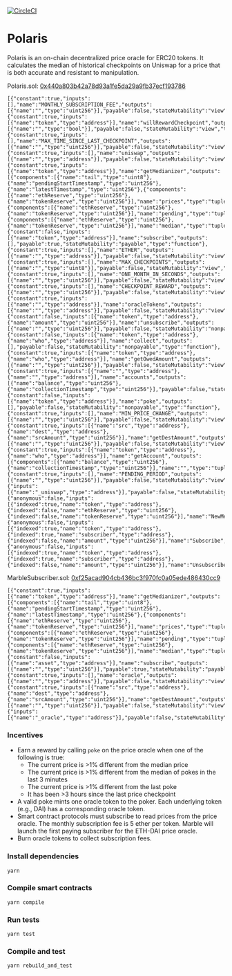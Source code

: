[![CircleCI](https://circleci.com/gh/marbleprotocol/polaris.svg?style=svg&circle-token=4356775e74744e94c26e3f4a12221cdb803a9f46)](https://circleci.com/gh/marbleprotocol/polaris)

# Polaris

Polaris is an on-chain decentralized price oracle for ERC20 tokens. It calculates the median of historical checkpoints on Uniswap for a price that is both accurate and resistant to manipulation.

Polaris.sol: [0x440a803b42a78d93a1fe5da29a9fb37ecf193786](https://etherscan.io/address/0x440a803b42a78d93a1fe5da29a9fb37ecf193786)
```
[{"constant":true,"inputs":[],"name":"MONTHLY_SUBSCRIPTION_FEE","outputs":[{"name":"","type":"uint256"}],"payable":false,"stateMutability":"view","type":"function"},{"constant":true,"inputs":[{"name":"token","type":"address"}],"name":"willRewardCheckpoint","outputs":[{"name":"","type":"bool"}],"payable":false,"stateMutability":"view","type":"function"},{"constant":true,"inputs":[],"name":"MAX_TIME_SINCE_LAST_CHECKPOINT","outputs":[{"name":"","type":"uint256"}],"payable":false,"stateMutability":"view","type":"function"},{"constant":true,"inputs":[],"name":"uniswap","outputs":[{"name":"","type":"address"}],"payable":false,"stateMutability":"view","type":"function"},{"constant":true,"inputs":[{"name":"token","type":"address"}],"name":"getMedianizer","outputs":[{"components":[{"name":"tail","type":"uint8"},{"name":"pendingStartTimestamp","type":"uint256"},{"name":"latestTimestamp","type":"uint256"},{"components":[{"name":"ethReserve","type":"uint256"},{"name":"tokenReserve","type":"uint256"}],"name":"prices","type":"tuple[]"},{"components":[{"name":"ethReserve","type":"uint256"},{"name":"tokenReserve","type":"uint256"}],"name":"pending","type":"tuple[]"},{"components":[{"name":"ethReserve","type":"uint256"},{"name":"tokenReserve","type":"uint256"}],"name":"median","type":"tuple"}],"name":"","type":"tuple"}],"payable":false,"stateMutability":"view","type":"function"},{"constant":false,"inputs":[{"name":"token","type":"address"}],"name":"subscribe","outputs":[],"payable":true,"stateMutability":"payable","type":"function"},{"constant":true,"inputs":[],"name":"ETHER","outputs":[{"name":"","type":"address"}],"payable":false,"stateMutability":"view","type":"function"},{"constant":true,"inputs":[],"name":"MAX_CHECKPOINTS","outputs":[{"name":"","type":"uint8"}],"payable":false,"stateMutability":"view","type":"function"},{"constant":true,"inputs":[],"name":"ONE_MONTH_IN_SECONDS","outputs":[{"name":"","type":"uint256"}],"payable":false,"stateMutability":"view","type":"function"},{"constant":true,"inputs":[],"name":"CHECKPOINT_REWARD","outputs":[{"name":"","type":"uint256"}],"payable":false,"stateMutability":"view","type":"function"},{"constant":true,"inputs":[{"name":"","type":"address"}],"name":"oracleTokens","outputs":[{"name":"","type":"address"}],"payable":false,"stateMutability":"view","type":"function"},{"constant":false,"inputs":[{"name":"token","type":"address"},{"name":"amount","type":"uint256"}],"name":"unsubscribe","outputs":[{"name":"","type":"uint256"}],"payable":false,"stateMutability":"nonpayable","type":"function"},{"constant":false,"inputs":[{"name":"token","type":"address"},{"name":"who","type":"address"}],"name":"collect","outputs":[],"payable":false,"stateMutability":"nonpayable","type":"function"},{"constant":true,"inputs":[{"name":"token","type":"address"},{"name":"who","type":"address"}],"name":"getOwedAmount","outputs":[{"name":"","type":"uint256"}],"payable":false,"stateMutability":"view","type":"function"},{"constant":true,"inputs":[{"name":"","type":"address"},{"name":"","type":"address"}],"name":"accounts","outputs":[{"name":"balance","type":"uint256"},{"name":"collectionTimestamp","type":"uint256"}],"payable":false,"stateMutability":"view","type":"function"},{"constant":false,"inputs":[{"name":"token","type":"address"}],"name":"poke","outputs":[],"payable":false,"stateMutability":"nonpayable","type":"function"},{"constant":true,"inputs":[],"name":"MIN_PRICE_CHANGE","outputs":[{"name":"","type":"uint256"}],"payable":false,"stateMutability":"view","type":"function"},{"constant":true,"inputs":[{"name":"src","type":"address"},{"name":"dest","type":"address"},{"name":"srcAmount","type":"uint256"}],"name":"getDestAmount","outputs":[{"name":"","type":"uint256"}],"payable":false,"stateMutability":"view","type":"function"},{"constant":true,"inputs":[{"name":"token","type":"address"},{"name":"who","type":"address"}],"name":"getAccount","outputs":[{"components":[{"name":"balance","type":"uint256"},{"name":"collectionTimestamp","type":"uint256"}],"name":"","type":"tuple"}],"payable":false,"stateMutability":"view","type":"function"},{"constant":true,"inputs":[],"name":"PENDING_PERIOD","outputs":[{"name":"","type":"uint256"}],"payable":false,"stateMutability":"view","type":"function"},{"inputs":[{"name":"_uniswap","type":"address"}],"payable":false,"stateMutability":"nonpayable","type":"constructor"},{"anonymous":false,"inputs":[{"indexed":true,"name":"token","type":"address"},{"indexed":false,"name":"ethReserve","type":"uint256"},{"indexed":false,"name":"tokenReserve","type":"uint256"}],"name":"NewMedian","type":"event"},{"anonymous":false,"inputs":[{"indexed":true,"name":"token","type":"address"},{"indexed":true,"name":"subscriber","type":"address"},{"indexed":false,"name":"amount","type":"uint256"}],"name":"Subscribe","type":"event"},{"anonymous":false,"inputs":[{"indexed":true,"name":"token","type":"address"},{"indexed":true,"name":"subscriber","type":"address"},{"indexed":false,"name":"amount","type":"uint256"}],"name":"Unsubscribe","type":"event"}]
```

MarbleSubscriber.sol: [0xf25acad904cb436bc3f970fc0a05ede486430cc9](https://etherscan.io/address/0xf25acad904cb436bc3f970fc0a05ede486430cc9)
```
[{"constant":true,"inputs":[{"name":"token","type":"address"}],"name":"getMedianizer","outputs":[{"components":[{"name":"tail","type":"uint8"},{"name":"pendingStartTimestamp","type":"uint256"},{"name":"latestTimestamp","type":"uint256"},{"components":[{"name":"ethReserve","type":"uint256"},{"name":"tokenReserve","type":"uint256"}],"name":"prices","type":"tuple[]"},{"components":[{"name":"ethReserve","type":"uint256"},{"name":"tokenReserve","type":"uint256"}],"name":"pending","type":"tuple[]"},{"components":[{"name":"ethReserve","type":"uint256"},{"name":"tokenReserve","type":"uint256"}],"name":"median","type":"tuple"}],"name":"","type":"tuple"}],"payable":false,"stateMutability":"view","type":"function"},{"constant":false,"inputs":[{"name":"asset","type":"address"}],"name":"subscribe","outputs":[{"name":"","type":"uint256"}],"payable":true,"stateMutability":"payable","type":"function"},{"constant":true,"inputs":[],"name":"oracle","outputs":[{"name":"","type":"address"}],"payable":false,"stateMutability":"view","type":"function"},{"constant":true,"inputs":[{"name":"src","type":"address"},{"name":"dest","type":"address"},{"name":"srcAmount","type":"uint256"}],"name":"getDestAmount","outputs":[{"name":"","type":"uint256"}],"payable":false,"stateMutability":"view","type":"function"},{"inputs":[{"name":"_oracle","type":"address"}],"payable":false,"stateMutability":"nonpayable","type":"constructor"}]
```

### Incentives

 * Earn a reward by calling `poke` on the price oracle when one of the following is true:
     * The current price is >1% different from the median price
     * The current price is >1% different from the median of pokes in the last 3 minutes
     * The current price is >1% different from the last poke
     * It has been >3 hours since the last price checkpoint
 * A valid poke mints one oracle token to the poker. Each underlying token (e.g., DAI) has a corresponding oracle token.
 * Smart contract protocols must subscribe to read prices from the price oracle. The monthly subscription fee is 5 ether per token. Marble will launch the first paying subscriber for the ETH-DAI price oracle.
 * Burn oracle tokens to collect subscription fees.

### Install dependencies
```
yarn
```

### Compile smart contracts
```
yarn compile
```

### Run tests
```
yarn test
```

### Compile and test
```
yarn rebuild_and_test
```
